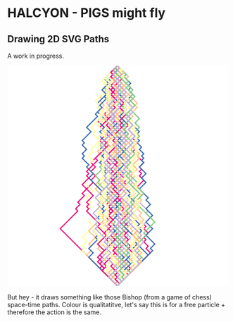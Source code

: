 # HALCYON - PIGS might fly

## Drawing 2D SVG Paths

A work in progress.

![A Path](path.png)

But hey - it draws something like those Bishop (from a game of chess)
space-time paths. 
Colour is qualitatitve, let's say this is for a free particle + therefore the
action is the same.
